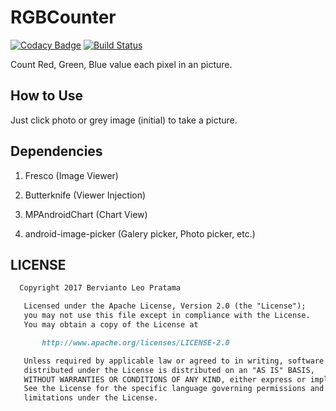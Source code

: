 # RGBCounter

[![Codacy Badge](https://api.codacy.com/project/badge/Grade/63b29de7e23d4110864abed64630e6ea)](https://app.codacy.com/app/berviantoleo/RGBCounter_2?utm_source=github.com&utm_medium=referral&utm_content=bervProject/RGBCounter&utm_campaign=Badge_Grade_Settings)
[![Build Status](https://travis-ci.org/bervProject/RGBCounter.svg?branch=master)](https://travis-ci.org/bervProject/RGBCounter)

Count Red, Green, Blue value each pixel in an picture.

## How to Use

Just click photo or grey image (initial) to take a picture.

## Dependencies

1. Fresco (Image Viewer)

2. Butterknife (Viewer Injection)

3. MPAndroidChart (Chart View)

4. android-image-picker (Galery picker, Photo picker, etc.)


## LICENSE
```markdown
  Copyright 2017 Bervianto Leo Pratama

   Licensed under the Apache License, Version 2.0 (the "License");
   you may not use this file except in compliance with the License.
   You may obtain a copy of the License at

       http://www.apache.org/licenses/LICENSE-2.0

   Unless required by applicable law or agreed to in writing, software
   distributed under the License is distributed on an "AS IS" BASIS,
   WITHOUT WARRANTIES OR CONDITIONS OF ANY KIND, either express or implied.
   See the License for the specific language governing permissions and
   limitations under the License.
```
